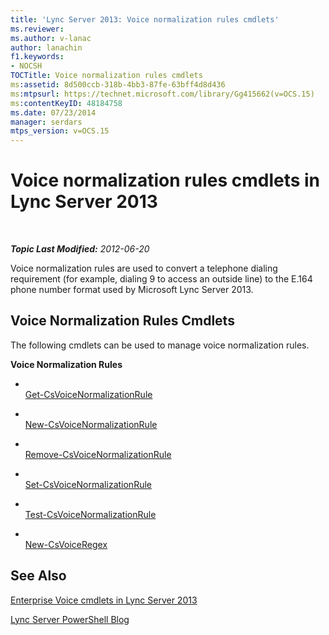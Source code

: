 ```yaml
---
title: 'Lync Server 2013: Voice normalization rules cmdlets'
ms.reviewer: 
ms.author: v-lanac
author: lanachin
f1.keywords:
- NOCSH
TOCTitle: Voice normalization rules cmdlets
ms:assetid: 8d500ccb-318b-4bb3-87fe-63bff4d8d436
ms:mtpsurl: https://technet.microsoft.com/library/Gg415662(v=OCS.15)
ms:contentKeyID: 48184758
ms.date: 07/23/2014
manager: serdars
mtps_version: v=OCS.15
---
```


<div data-xmlns="http://www.w3.org/1999/xhtml">

<div class="topic" data-xmlns="http://www.w3.org/1999/xhtml" data-msxsl="urn:schemas-microsoft-com:xslt" data-cs="http://msdn.microsoft.com/">

<div data-asp="http://msdn2.microsoft.com/asp">

# Voice normalization rules cmdlets in Lync Server 2013

</div>

<div id="mainSection">

<div id="mainBody">

<span> </span>

_**Topic Last Modified:** 2012-06-20_

Voice normalization rules are used to convert a telephone dialing requirement (for example, dialing 9 to access an outside line) to the E.164 phone number format used by Microsoft Lync Server 2013.

<div>

## Voice Normalization Rules Cmdlets

The following cmdlets can be used to manage voice normalization rules.

**Voice Normalization Rules**

  - <span></span>  
    [Get-CsVoiceNormalizationRule](https://technet.microsoft.com/library/Gg398393(v=OCS.15))

  - <span></span>  
    [New-CsVoiceNormalizationRule](https://technet.microsoft.com/library/Gg398240(v=OCS.15))

  - <span></span>  
    [Remove-CsVoiceNormalizationRule](https://technet.microsoft.com/library/Gg398501(v=OCS.15))

  - <span></span>  
    [Set-CsVoiceNormalizationRule](https://technet.microsoft.com/library/Gg398491(v=OCS.15))

  - <span></span>  
    [Test-CsVoiceNormalizationRule](https://technet.microsoft.com/library/Gg399003(v=OCS.15))

<!-- end list -->

  - <span></span>  
    [New-CsVoiceRegex](https://technet.microsoft.com/library/Gg412751(v=OCS.15))

</div>

<div>

## See Also


[Enterprise Voice cmdlets in Lync Server 2013](lync-server-2013-enterprise-voice-cmdlets.md)  


[Lync Server PowerShell Blog](http://go.microsoft.com/fwlink/p/?linkid=203150)  
  

</div>

</div>

<span> </span>

</div>

</div>

</div>


